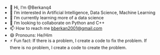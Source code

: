 - 👋 Hi, I’m @Berkanq4
- 👀 I’m interested in Artificial Intelligence, Data Science, Machine Learning
- 🌱 I’m currently learning more of a data science
- 💞️ I’m looking to collaborate on Python and C++
- 📫 How to reach me bberkan2001@gmail.com
- 😄 Pronouns: He/Him
- ⚡ Fun fact: If there is a problem, I create a code to fix the problem. If there is no problem, I create a code to create the problem.

<!---
Berkanq4/Berkanq4 is a ✨ special ✨ repository because its `README.md` (this file) appears on your GitHub profile.
You can click the Preview link to take a look at your changes.
--->
